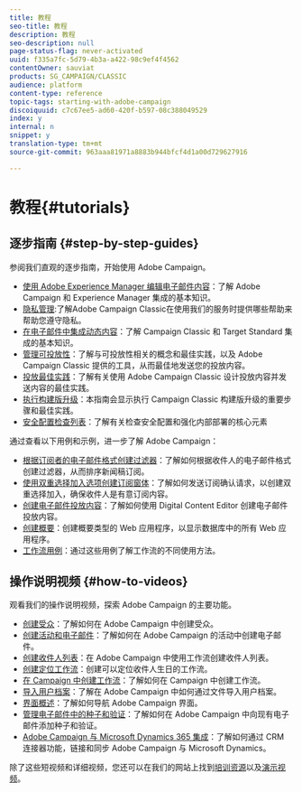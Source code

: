 ```yaml
---
title: 教程
seo-title: 教程
description: 教程
seo-description: null
page-status-flag: never-activated
uuid: f335a7fc-5d79-4b3a-a422-98c9ef4f4562
contentOwner: sauviat
products: SG_CAMPAIGN/CLASSIC
audience: platform
content-type: reference
topic-tags: starting-with-adobe-campaign
discoiquuid: c7c67ee5-ad60-420f-b597-08c388049529
index: y
internal: n
snippet: y
translation-type: tm+mt
source-git-commit: 963aaa81971a8883b944bfcf4d1a00d729627916

---
```



# 教程{#tutorials}

## 逐步指南 {#step-by-step-guides}

参阅我们直观的逐步指南，开始使用 Adobe Campaign。

* [使用 Adobe Experience Manager 编辑电子邮件内容](https://docs.campaign.adobe.com/doc/AC/getting_started/EN/aem.html)：了解 Adobe Campaign 和 Experience Manager 集成的基本知识。
* [隐私管理](https://helpx.adobe.com/campaign/kb/acc-privacy.html):了解Adobe Campaign Classic在使用我们的服务时提供哪些帮助来帮助您遵守隐私。
* [在电子邮件中集成动态内容](https://docs.campaign.adobe.com/doc/AC/getting_started/EN/target.html)：了解 Campaign Classic 和 Target Standard 集成的基本知识。
* [管理可投放性](https://docs.campaign.adobe.com/doc/AC/getting_started/EN/deliverability.html)：了解与可投放性相关的概念和最佳实践，以及 Adobe Campaign Classic 提供的工具，从而最佳地发送您的投放内容。
* [投放最佳实践](https://docs.campaign.adobe.com/doc/AC/getting_started/EN/deliveryBestPractices.html)：了解有关使用 Adobe Campaign Classic 设计投放内容并发送内容的最佳实践。
* [执行构建版升级](https://docs.campaign.adobe.com/doc/AC/getting_started/EN/buildUpgrade.html)：本指南会显示执行 Campaign Classic 构建版升级的重要步骤和最佳实践。
* [安全配置检查列表](https://docs.campaign.adobe.com/doc/AC/getting_started/EN/security.html)：了解有关检查安全配置和强化内部部署的核心元素

通过查看以下用例和示例，进一步了解 Adobe Campaign：

* [根据订阅者的电子邮件格式创建过滤器](../../platform/using/use-case.md#creating-a-filter-on-the-email-format-of-subscribers)：了解如何根据收件人的电子邮件格式创建过滤器，从而排序新闻稿订阅。
* [使用双重选择加入选项创建订阅窗体](../../web/using/use-cases--web-forms.md#create-a-subscription--form-with-double-opt-in)：了解如何发送订阅确认请求，以创建双重选择加入，确保收件人是有意订阅内容。
* [创建电子邮件投放内容](../../web/using/use-case--creating-an-email-delivery.md)：了解如何使用 Digital Content Editor 创建电子邮件投放内容。
* [创建概要](../../web/using/use-cases--creating-overviews.md)：创建概要类型的 Web 应用程序，以显示数据库中的所有 Web 应用程序。
* [工作流用例](../../workflow/using/using-the-local-approval-activity.md)：通过这些用例了解工作流的不同使用方法。

## 操作说明视频 {#how-to-videos}

观看我们的操作说明视频，探索 Adobe Campaign 的主要功能。

* [创建受众](https://docs.adobe.com/content/help/en/campaign-learn/campaign-classic-tutorials/getting-started/creating-a-list-of-recipients.html)：了解如何在 Adobe Campaign 中创建受众。
* [创建活动和电子邮件](https://docs.adobe.com/content/help/en/campaign-learn/campaign-classic-tutorials/getting-started/creating-a-campaign-and-an-email.html)：了解如何在 Adobe Campaign 的活动中创建电子邮件。
* [创建收件人列表](https://docs.adobe.com/content/help/en/campaign-learn/campaign-classic-tutorials/getting-started/creating-a-list-of-recipients.html)：在 Adobe Campaign 中使用工作流创建收件人列表。
* [创建定位工作流](https://docs.adobe.com/content/help/en/campaign-learn/campaign-classic-tutorials/getting-started/creating-a-targeting-workflow.html)：创建可以定位收件人生日的工作流。
* [在 Campaign 中创建工作流](https://docs.adobe.com/content/help/en/campaign-learn/campaign-classic-tutorials/getting-started/creating-a-workflow.html)：了解如何在 Campaign 中创建工作流。
* [导入用户档案](https://docs.adobe.com/content/help/en/campaign-learn/campaign-classic-tutorials/getting-started/importing-profiles.html)：了解在 Adobe Campaign 中如何通过文件导入用户档案。
* [界面概述](https://docs.adobe.com/content/help/en/campaign-learn/campaign-classic-tutorials/getting-started/interface-overview.html)：了解如何导航 Adobe Campaign 界面。
* [管理电子邮件中的种子和验证](https://docs.adobe.com/content/help/en/campaign-learn/campaign-classic-tutorials/getting-started/managing-seed-and-proofs.html)：了解如何在 Adobe Campaign 中向现有电子邮件添加种子和验证。
* [Adobe Campaign 与 Microsoft Dynamics 365 集成](https://docs.adobe.com/content/help/en/campaign-learn/campaign-classic-tutorials/integrating/dynamics365-integration.html)：了解如何通过 CRM 连接器功能，链接和同步 Adobe Campaign 与 Microsoft Dynamics。

除了这些短视频和详细视频，您还可以在我们的网站上找到[培训资源](https://learning.adobe.com/catalog.html)以及[演示视频](https://www.adobe.com/training/video.html)。
